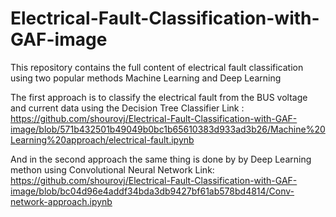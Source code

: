 # Electrical-Fault-Classification-with-GAF-image

This repository contains the full content of electrical fault classification using two popular methods Machine Learning and Deep Learning

The first approach is to classify the electrical fault from the BUS voltage and current data using the Decision Tree Classifier
Link : https://github.com/shourovj/Electrical-Fault-Classification-with-GAF-image/blob/571b432501b49049b0bc1b65610383d933ad3b26/Machine%20Learning%20approach/electrical-fault.ipynb

And in the second approach the same thing is done by by Deep Learning methon using Convolutional Neural Network
Link: https://github.com/shourovj/Electrical-Fault-Classification-with-GAF-image/blob/bc04d96e4addf34bda3db9427bf61ab578bd4814/Conv-network-approach.ipynb
